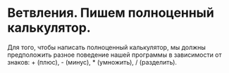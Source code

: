 # Ветвления. Пишем полноценный калькулятор.

Для того, чтобы написать полноценный калькулятор, мы должны предположить разное поведение нашей программы в зависимости от знаков: + (плюс), - (минус), \* (умножить), / (разделить).
